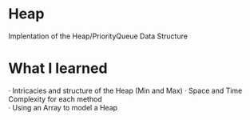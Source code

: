 # Heap
Implentation of the Heap/PriorityQueue Data Structure

# What I learned 
· Intricacies and structure of the Heap (Min and Max)
· Space and Time Complexity for each method  
· Using an Array to model a Heap
